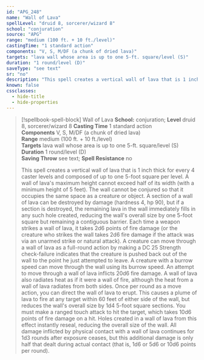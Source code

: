 ```yaml
---
id: "APG_248"
name: "Wall of Lava"
spellLevel: "druid 8, sorcerer/wizard 8"
school: "conjuration"
source: "APG"
range: "medium (100 ft. + 10 ft./level)"
castingTime: "1 standard action"
components: "V, S, M/DF (a chunk of dried lava)"
targets: "lava wall whose area is up to one 5-ft. square/level (S)"
duration: "1 round/level (D)"
saveType: "see text"
sr: "no"
description: "This spell creates a vertical wall of lava that is 1 inch thick for every 4 caster levels and composed of up to one 5-foot square per level. A wall of lava's maximum height cannot exceed half of its width (with a minimum height of 5 feet). The wall cannot be conjured so that it occupies the same space as a creature or object. A section of a wall of lava can be destroyed by damage (hardness 4, hp 90), but if a section is destroyed, the remaining lava in the wall immediately fills in any such hole created, reducing the wall's overall size by one 5-foot square but remaining a contiguous barrier. Each time a weapon strikes a wall of lava, it takes 2d6 points of fire damage (or the creature who strikes the wall takes 2d6 fire damage if the attack was via an unarmed strike or natural attack).  A creature can move through a wall of lava as a full-round action by making a DC 25 Strength check-failure indicates that the creature is pushed back out of the wall to the point he just attempted to leave. A creature with a burrow speed can move through the wall using its burrow speed. An attempt to move through a wall of lava inflicts 20d6 fire damage. A wall of lava also radiates heat as if it were a wall of fire, although the heat from a wall of lava radiates from both sides.  Once per round as a move action, you can direct the wall of lava to erupt. This causes a plume of lava to fire at any target within 60 feet of either side of the wall, but reduces the wall's overall size by 1d4 5-foot square sections. You must make a ranged touch attack to hit the target, which takes 10d6 points of fire damage on a hit. Holes created in a wall of lava from this effect instantly reseal, reducing the overall size of the wall.  All damage inflicted by physical contact with a wall of lava continues for 1d3 rounds after exposure ceases, but this additional damage is only half that dealt during actual contact (that is, 1d6 or 5d6 or 10d6 points per round)."
known: false
cssclasses:
  - hide-title
  - hide-properties
---
```


> [!spellbook-spell-block] Wall of Lava
> **School:** conjuration; **Level** druid 8, sorcerer/wizard 8
> **Casting Time** 1 standard action  
> **Components** V, S, M/DF (a chunk of dried lava)  
> **Range** medium (100 ft. + 10 ft./level)  
> **Targets** lava wall whose area is up to one 5-ft. square/level (S)  
> **Duration** 1 round/level (D)  
> **Saving Throw** see text; **Spell Resistance** no
> 
> This spell creates a vertical wall of lava that is 1 inch thick for every 4 caster levels and composed of up to one 5-foot square per level. A wall of lava's maximum height cannot exceed half of its width (with a minimum height of 5 feet). The wall cannot be conjured so that it occupies the same space as a creature or object. A section of a wall of lava can be destroyed by damage (hardness 4, hp 90), but if a section is destroyed, the remaining lava in the wall immediately fills in any such hole created, reducing the wall's overall size by one 5-foot square but remaining a contiguous barrier. Each time a weapon strikes a wall of lava, it takes 2d6 points of fire damage (or the creature who strikes the wall takes 2d6 fire damage if the attack was via an unarmed strike or natural attack).  A creature can move through a wall of lava as a full-round action by making a DC 25 Strength check-failure indicates that the creature is pushed back out of the wall to the point he just attempted to leave. A creature with a burrow speed can move through the wall using its burrow speed. An attempt to move through a wall of lava inflicts 20d6 fire damage. A wall of lava also radiates heat as if it were a wall of fire, although the heat from a wall of lava radiates from both sides.  Once per round as a move action, you can direct the wall of lava to erupt. This causes a plume of lava to fire at any target within 60 feet of either side of the wall, but reduces the wall's overall size by 1d4 5-foot square sections. You must make a ranged touch attack to hit the target, which takes 10d6 points of fire damage on a hit. Holes created in a wall of lava from this effect instantly reseal, reducing the overall size of the wall.  All damage inflicted by physical contact with a wall of lava continues for 1d3 rounds after exposure ceases, but this additional damage is only half that dealt during actual contact (that is, 1d6 or 5d6 or 10d6 points per round).